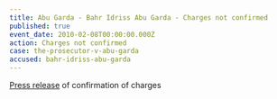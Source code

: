 ```yaml
---
title: Abu Garda - Bahr Idriss Abu Garda - Charges not confirmed
published: true
event_date: 2010-02-08T00:00:00.000Z
action: Charges not confirmed
case: the-prosecutor-v-abu-garda
accused: bahr-idriss-abu-garda
---
```



[Press release](https://www.icc-cpi.int/Pages/item.aspx?name=PR495) of confirmation of charges
